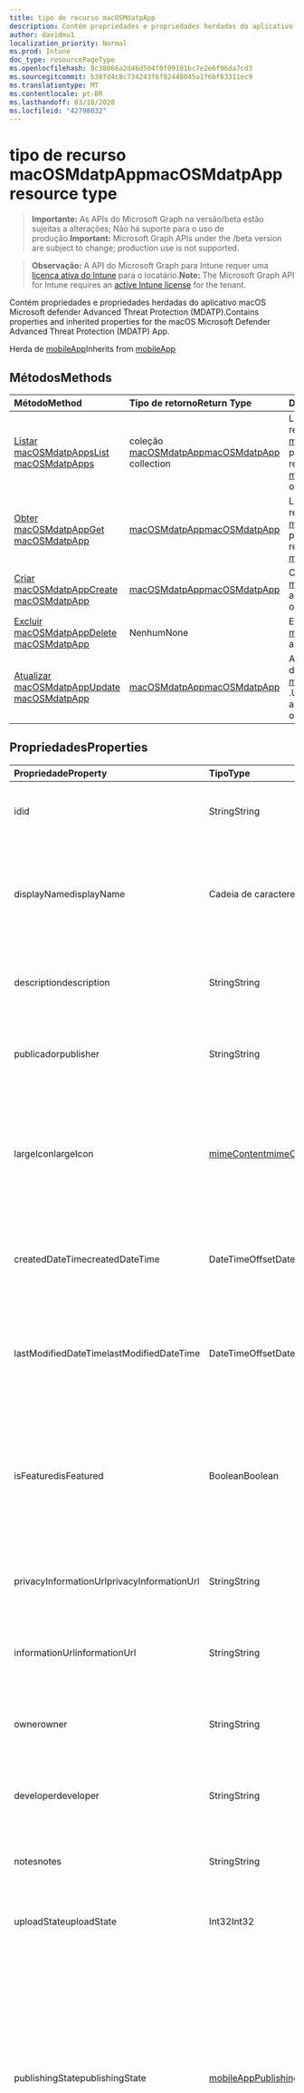 ```yaml
---
title: tipo de recurso macOSMdatpApp
description: Contém propriedades e propriedades herdadas do aplicativo macOS Microsoft defender Advanced Threat Protection (MDATP).
author: davidmu1
localization_priority: Normal
ms.prod: Intune
doc_type: resourcePageType
ms.openlocfilehash: 8c38066a2d46d504f0f09101bc7e2e6f96da7cd3
ms.sourcegitcommit: b38fd4c8c734243f6f82448045a1f6bf63311ec9
ms.translationtype: MT
ms.contentlocale: pt-BR
ms.lasthandoff: 03/18/2020
ms.locfileid: "42798032"
---
```

# <a name="macosmdatpapp-resource-type"></a><span data-ttu-id="eecdf-103">tipo de recurso macOSMdatpApp</span><span class="sxs-lookup"><span data-stu-id="eecdf-103">macOSMdatpApp resource type</span></span>

> <span data-ttu-id="eecdf-104">**Importante:** As APIs do Microsoft Graph na versão/beta estão sujeitas a alterações; Não há suporte para o uso de produção.</span><span class="sxs-lookup"><span data-stu-id="eecdf-104">**Important:** Microsoft Graph APIs under the /beta version are subject to change; production use is not supported.</span></span>

> <span data-ttu-id="eecdf-105">**Observação:** A API do Microsoft Graph para Intune requer uma [licença ativa do Intune](https://go.microsoft.com/fwlink/?linkid=839381) para o locatário.</span><span class="sxs-lookup"><span data-stu-id="eecdf-105">**Note:** The Microsoft Graph API for Intune requires an [active Intune license](https://go.microsoft.com/fwlink/?linkid=839381) for the tenant.</span></span>

<span data-ttu-id="eecdf-106">Contém propriedades e propriedades herdadas do aplicativo macOS Microsoft defender Advanced Threat Protection (MDATP).</span><span class="sxs-lookup"><span data-stu-id="eecdf-106">Contains properties and inherited properties for the macOS Microsoft Defender Advanced Threat Protection (MDATP) App.</span></span>


<span data-ttu-id="eecdf-107">Herda de [mobileApp](../resources/intune-shared-mobileapp.md)</span><span class="sxs-lookup"><span data-stu-id="eecdf-107">Inherits from [mobileApp](../resources/intune-shared-mobileapp.md)</span></span>

## <a name="methods"></a><span data-ttu-id="eecdf-108">Métodos</span><span class="sxs-lookup"><span data-stu-id="eecdf-108">Methods</span></span>
|<span data-ttu-id="eecdf-109">Método</span><span class="sxs-lookup"><span data-stu-id="eecdf-109">Method</span></span>|<span data-ttu-id="eecdf-110">Tipo de retorno</span><span class="sxs-lookup"><span data-stu-id="eecdf-110">Return Type</span></span>|<span data-ttu-id="eecdf-111">Descrição</span><span class="sxs-lookup"><span data-stu-id="eecdf-111">Description</span></span>|
|:---|:---|:---|
|[<span data-ttu-id="eecdf-112">Listar macOSMdatpApps</span><span class="sxs-lookup"><span data-stu-id="eecdf-112">List macOSMdatpApps</span></span>](../api/intune-apps-macosmdatpapp-list.md)|<span data-ttu-id="eecdf-113">coleção [macOSMdatpApp](../resources/intune-apps-macosmdatpapp.md)</span><span class="sxs-lookup"><span data-stu-id="eecdf-113">[macOSMdatpApp](../resources/intune-apps-macosmdatpapp.md) collection</span></span>|<span data-ttu-id="eecdf-114">Listar Propriedades e relações dos objetos [macOSMdatpApp](../resources/intune-apps-macosmdatpapp.md) .</span><span class="sxs-lookup"><span data-stu-id="eecdf-114">List properties and relationships of the [macOSMdatpApp](../resources/intune-apps-macosmdatpapp.md) objects.</span></span>|
|[<span data-ttu-id="eecdf-115">Obter macOSMdatpApp</span><span class="sxs-lookup"><span data-stu-id="eecdf-115">Get macOSMdatpApp</span></span>](../api/intune-apps-macosmdatpapp-get.md)|[<span data-ttu-id="eecdf-116">macOSMdatpApp</span><span class="sxs-lookup"><span data-stu-id="eecdf-116">macOSMdatpApp</span></span>](../resources/intune-apps-macosmdatpapp.md)|<span data-ttu-id="eecdf-117">Leia as propriedades e as relações do objeto [macOSMdatpApp](../resources/intune-apps-macosmdatpapp.md) .</span><span class="sxs-lookup"><span data-stu-id="eecdf-117">Read properties and relationships of the [macOSMdatpApp](../resources/intune-apps-macosmdatpapp.md) object.</span></span>|
|[<span data-ttu-id="eecdf-118">Criar macOSMdatpApp</span><span class="sxs-lookup"><span data-stu-id="eecdf-118">Create macOSMdatpApp</span></span>](../api/intune-apps-macosmdatpapp-create.md)|[<span data-ttu-id="eecdf-119">macOSMdatpApp</span><span class="sxs-lookup"><span data-stu-id="eecdf-119">macOSMdatpApp</span></span>](../resources/intune-apps-macosmdatpapp.md)|<span data-ttu-id="eecdf-120">Criar um novo objeto [macOSMdatpApp](../resources/intune-apps-macosmdatpapp.md) .</span><span class="sxs-lookup"><span data-stu-id="eecdf-120">Create a new [macOSMdatpApp](../resources/intune-apps-macosmdatpapp.md) object.</span></span>|
|[<span data-ttu-id="eecdf-121">Excluir macOSMdatpApp</span><span class="sxs-lookup"><span data-stu-id="eecdf-121">Delete macOSMdatpApp</span></span>](../api/intune-apps-macosmdatpapp-delete.md)|<span data-ttu-id="eecdf-122">Nenhum</span><span class="sxs-lookup"><span data-stu-id="eecdf-122">None</span></span>|<span data-ttu-id="eecdf-123">Exclui [macOSMdatpApp](../resources/intune-apps-macosmdatpapp.md).</span><span class="sxs-lookup"><span data-stu-id="eecdf-123">Deletes a [macOSMdatpApp](../resources/intune-apps-macosmdatpapp.md).</span></span>|
|[<span data-ttu-id="eecdf-124">Atualizar macOSMdatpApp</span><span class="sxs-lookup"><span data-stu-id="eecdf-124">Update macOSMdatpApp</span></span>](../api/intune-apps-macosmdatpapp-update.md)|[<span data-ttu-id="eecdf-125">macOSMdatpApp</span><span class="sxs-lookup"><span data-stu-id="eecdf-125">macOSMdatpApp</span></span>](../resources/intune-apps-macosmdatpapp.md)|<span data-ttu-id="eecdf-126">Atualiza as propriedades de um objeto [macOSMdatpApp](../resources/intune-apps-macosmdatpapp.md) .</span><span class="sxs-lookup"><span data-stu-id="eecdf-126">Update the properties of a [macOSMdatpApp](../resources/intune-apps-macosmdatpapp.md) object.</span></span>|

## <a name="properties"></a><span data-ttu-id="eecdf-127">Propriedades</span><span class="sxs-lookup"><span data-stu-id="eecdf-127">Properties</span></span>
|<span data-ttu-id="eecdf-128">Propriedade</span><span class="sxs-lookup"><span data-stu-id="eecdf-128">Property</span></span>|<span data-ttu-id="eecdf-129">Tipo</span><span class="sxs-lookup"><span data-stu-id="eecdf-129">Type</span></span>|<span data-ttu-id="eecdf-130">Descrição</span><span class="sxs-lookup"><span data-stu-id="eecdf-130">Description</span></span>|
|:---|:---|:---|
|<span data-ttu-id="eecdf-131">id</span><span class="sxs-lookup"><span data-stu-id="eecdf-131">id</span></span>|<span data-ttu-id="eecdf-132">String</span><span class="sxs-lookup"><span data-stu-id="eecdf-132">String</span></span>|<span data-ttu-id="eecdf-133">Chave da entidade.</span><span class="sxs-lookup"><span data-stu-id="eecdf-133">Key of the entity.</span></span> <span data-ttu-id="eecdf-134">Herdado de [mobileApp](../resources/intune-shared-mobileapp.md)</span><span class="sxs-lookup"><span data-stu-id="eecdf-134">Inherited from [mobileApp](../resources/intune-shared-mobileapp.md)</span></span>|
|<span data-ttu-id="eecdf-135">displayName</span><span class="sxs-lookup"><span data-stu-id="eecdf-135">displayName</span></span>|<span data-ttu-id="eecdf-136">Cadeia de caracteres</span><span class="sxs-lookup"><span data-stu-id="eecdf-136">String</span></span>|<span data-ttu-id="eecdf-137">O título do aplicativo importado ou definido pelo administrador.</span><span class="sxs-lookup"><span data-stu-id="eecdf-137">The admin provided or imported title of the app.</span></span> <span data-ttu-id="eecdf-138">Herdado de [mobileApp](../resources/intune-shared-mobileapp.md)</span><span class="sxs-lookup"><span data-stu-id="eecdf-138">Inherited from [mobileApp](../resources/intune-shared-mobileapp.md)</span></span>|
|<span data-ttu-id="eecdf-139">description</span><span class="sxs-lookup"><span data-stu-id="eecdf-139">description</span></span>|<span data-ttu-id="eecdf-140">String</span><span class="sxs-lookup"><span data-stu-id="eecdf-140">String</span></span>|<span data-ttu-id="eecdf-141">A descrição do aplicativo.</span><span class="sxs-lookup"><span data-stu-id="eecdf-141">The description of the app.</span></span> <span data-ttu-id="eecdf-142">Herdado de [mobileApp](../resources/intune-shared-mobileapp.md)</span><span class="sxs-lookup"><span data-stu-id="eecdf-142">Inherited from [mobileApp](../resources/intune-shared-mobileapp.md)</span></span>|
|<span data-ttu-id="eecdf-143">publicador</span><span class="sxs-lookup"><span data-stu-id="eecdf-143">publisher</span></span>|<span data-ttu-id="eecdf-144">String</span><span class="sxs-lookup"><span data-stu-id="eecdf-144">String</span></span>|<span data-ttu-id="eecdf-145">O publicador do aplicativo.</span><span class="sxs-lookup"><span data-stu-id="eecdf-145">The publisher of the app.</span></span> <span data-ttu-id="eecdf-146">Herdado de [mobileApp](../resources/intune-shared-mobileapp.md)</span><span class="sxs-lookup"><span data-stu-id="eecdf-146">Inherited from [mobileApp](../resources/intune-shared-mobileapp.md)</span></span>|
|<span data-ttu-id="eecdf-147">largeIcon</span><span class="sxs-lookup"><span data-stu-id="eecdf-147">largeIcon</span></span>|[<span data-ttu-id="eecdf-148">mimeContent</span><span class="sxs-lookup"><span data-stu-id="eecdf-148">mimeContent</span></span>](../resources/intune-shared-mimecontent.md)|<span data-ttu-id="eecdf-149">O ícone grande, a ser exibido nos detalhes do aplicativo e usado para o carregamento do ícone.</span><span class="sxs-lookup"><span data-stu-id="eecdf-149">The large icon, to be displayed in the app details and used for upload of the icon.</span></span> <span data-ttu-id="eecdf-150">Herdado de [mobileApp](../resources/intune-shared-mobileapp.md)</span><span class="sxs-lookup"><span data-stu-id="eecdf-150">Inherited from [mobileApp](../resources/intune-shared-mobileapp.md)</span></span>|
|<span data-ttu-id="eecdf-151">createdDateTime</span><span class="sxs-lookup"><span data-stu-id="eecdf-151">createdDateTime</span></span>|<span data-ttu-id="eecdf-152">DateTimeOffset</span><span class="sxs-lookup"><span data-stu-id="eecdf-152">DateTimeOffset</span></span>|<span data-ttu-id="eecdf-153">A data e a hora da criação do aplicativo.</span><span class="sxs-lookup"><span data-stu-id="eecdf-153">The date and time the app was created.</span></span> <span data-ttu-id="eecdf-154">Herdado de [mobileApp](../resources/intune-shared-mobileapp.md)</span><span class="sxs-lookup"><span data-stu-id="eecdf-154">Inherited from [mobileApp](../resources/intune-shared-mobileapp.md)</span></span>|
|<span data-ttu-id="eecdf-155">lastModifiedDateTime</span><span class="sxs-lookup"><span data-stu-id="eecdf-155">lastModifiedDateTime</span></span>|<span data-ttu-id="eecdf-156">DateTimeOffset</span><span class="sxs-lookup"><span data-stu-id="eecdf-156">DateTimeOffset</span></span>|<span data-ttu-id="eecdf-157">A data e a hora que o aplicativo foi modificado pela última vez.</span><span class="sxs-lookup"><span data-stu-id="eecdf-157">The date and time the app was last modified.</span></span> <span data-ttu-id="eecdf-158">Herdado de [mobileApp](../resources/intune-shared-mobileapp.md)</span><span class="sxs-lookup"><span data-stu-id="eecdf-158">Inherited from [mobileApp](../resources/intune-shared-mobileapp.md)</span></span>|
|<span data-ttu-id="eecdf-159">isFeatured</span><span class="sxs-lookup"><span data-stu-id="eecdf-159">isFeatured</span></span>|<span data-ttu-id="eecdf-160">Boolean</span><span class="sxs-lookup"><span data-stu-id="eecdf-160">Boolean</span></span>|<span data-ttu-id="eecdf-161">O valor que indica se o aplicativo está marcado como em destaque pelo administrador. Herdado de [mobileApp](../resources/intune-shared-mobileapp.md)</span><span class="sxs-lookup"><span data-stu-id="eecdf-161">The value indicating whether the app is marked as featured by the admin. Inherited from [mobileApp](../resources/intune-shared-mobileapp.md)</span></span>|
|<span data-ttu-id="eecdf-162">privacyInformationUrl</span><span class="sxs-lookup"><span data-stu-id="eecdf-162">privacyInformationUrl</span></span>|<span data-ttu-id="eecdf-163">String</span><span class="sxs-lookup"><span data-stu-id="eecdf-163">String</span></span>|<span data-ttu-id="eecdf-164">A URL da declaração de privacidade.</span><span class="sxs-lookup"><span data-stu-id="eecdf-164">The privacy statement Url.</span></span> <span data-ttu-id="eecdf-165">Herdado de [mobileApp](../resources/intune-shared-mobileapp.md)</span><span class="sxs-lookup"><span data-stu-id="eecdf-165">Inherited from [mobileApp](../resources/intune-shared-mobileapp.md)</span></span>|
|<span data-ttu-id="eecdf-166">informationUrl</span><span class="sxs-lookup"><span data-stu-id="eecdf-166">informationUrl</span></span>|<span data-ttu-id="eecdf-167">String</span><span class="sxs-lookup"><span data-stu-id="eecdf-167">String</span></span>|<span data-ttu-id="eecdf-168">A URL de informações adicionais.</span><span class="sxs-lookup"><span data-stu-id="eecdf-168">The more information Url.</span></span> <span data-ttu-id="eecdf-169">Herdado de [mobileApp](../resources/intune-shared-mobileapp.md)</span><span class="sxs-lookup"><span data-stu-id="eecdf-169">Inherited from [mobileApp](../resources/intune-shared-mobileapp.md)</span></span>|
|<span data-ttu-id="eecdf-170">owner</span><span class="sxs-lookup"><span data-stu-id="eecdf-170">owner</span></span>|<span data-ttu-id="eecdf-171">String</span><span class="sxs-lookup"><span data-stu-id="eecdf-171">String</span></span>|<span data-ttu-id="eecdf-172">O proprietário do conteúdo.</span><span class="sxs-lookup"><span data-stu-id="eecdf-172">The owner of the app.</span></span> <span data-ttu-id="eecdf-173">Herdado de [mobileApp](../resources/intune-shared-mobileapp.md)</span><span class="sxs-lookup"><span data-stu-id="eecdf-173">Inherited from [mobileApp](../resources/intune-shared-mobileapp.md)</span></span>|
|<span data-ttu-id="eecdf-174">developer</span><span class="sxs-lookup"><span data-stu-id="eecdf-174">developer</span></span>|<span data-ttu-id="eecdf-175">String</span><span class="sxs-lookup"><span data-stu-id="eecdf-175">String</span></span>|<span data-ttu-id="eecdf-176">O desenvolvedor do aplicativo.</span><span class="sxs-lookup"><span data-stu-id="eecdf-176">The developer of the app.</span></span> <span data-ttu-id="eecdf-177">Herdado de [mobileApp](../resources/intune-shared-mobileapp.md)</span><span class="sxs-lookup"><span data-stu-id="eecdf-177">Inherited from [mobileApp](../resources/intune-shared-mobileapp.md)</span></span>|
|<span data-ttu-id="eecdf-178">notes</span><span class="sxs-lookup"><span data-stu-id="eecdf-178">notes</span></span>|<span data-ttu-id="eecdf-179">String</span><span class="sxs-lookup"><span data-stu-id="eecdf-179">String</span></span>|<span data-ttu-id="eecdf-180">Anotações do aplicativo.</span><span class="sxs-lookup"><span data-stu-id="eecdf-180">Notes for the app.</span></span> <span data-ttu-id="eecdf-181">Herdada de [mobileApp](../resources/intune-shared-mobileapp.md)</span><span class="sxs-lookup"><span data-stu-id="eecdf-181">Inherited from [mobileApp](../resources/intune-shared-mobileapp.md)</span></span>|
|<span data-ttu-id="eecdf-182">uploadState</span><span class="sxs-lookup"><span data-stu-id="eecdf-182">uploadState</span></span>|<span data-ttu-id="eecdf-183">Int32</span><span class="sxs-lookup"><span data-stu-id="eecdf-183">Int32</span></span>|<span data-ttu-id="eecdf-184">O estado de upload.</span><span class="sxs-lookup"><span data-stu-id="eecdf-184">The upload state.</span></span> <span data-ttu-id="eecdf-185">Herdada de [mobileApp](../resources/intune-shared-mobileapp.md)</span><span class="sxs-lookup"><span data-stu-id="eecdf-185">Inherited from [mobileApp](../resources/intune-shared-mobileapp.md)</span></span>|
|<span data-ttu-id="eecdf-186">publishingState</span><span class="sxs-lookup"><span data-stu-id="eecdf-186">publishingState</span></span>|[<span data-ttu-id="eecdf-187">mobileAppPublishingState</span><span class="sxs-lookup"><span data-stu-id="eecdf-187">mobileAppPublishingState</span></span>](../resources/intune-apps-mobileapppublishingstate.md)|<span data-ttu-id="eecdf-188">O estado de publicação do aplicativo.</span><span class="sxs-lookup"><span data-stu-id="eecdf-188">The publishing state for the app.</span></span> <span data-ttu-id="eecdf-189">O aplicativo não pode ser assinado, a menos que ele seja publicado.</span><span class="sxs-lookup"><span data-stu-id="eecdf-189">The app cannot be assigned unless the app is published.</span></span> <span data-ttu-id="eecdf-190">Herdado de [mobileApp](../resources/intune-shared-mobileapp.md).</span><span class="sxs-lookup"><span data-stu-id="eecdf-190">Inherited from [mobileApp](../resources/intune-shared-mobileapp.md).</span></span> <span data-ttu-id="eecdf-191">Os valores possíveis são: `notPublished`, `processing`, `published`.</span><span class="sxs-lookup"><span data-stu-id="eecdf-191">Possible values are: `notPublished`, `processing`, `published`.</span></span>|
|<span data-ttu-id="eecdf-192">isAssigned</span><span class="sxs-lookup"><span data-stu-id="eecdf-192">isAssigned</span></span>|<span data-ttu-id="eecdf-193">Boolean</span><span class="sxs-lookup"><span data-stu-id="eecdf-193">Boolean</span></span>|<span data-ttu-id="eecdf-194">O valor que indica se o aplicativo é atribuído a pelo menos um grupo.</span><span class="sxs-lookup"><span data-stu-id="eecdf-194">The value indicating whether the app is assigned to at least one group.</span></span> <span data-ttu-id="eecdf-195">Herdado de [mobileApp](../resources/intune-shared-mobileapp.md)</span><span class="sxs-lookup"><span data-stu-id="eecdf-195">Inherited from [mobileApp](../resources/intune-shared-mobileapp.md)</span></span>|
|<span data-ttu-id="eecdf-196">roleScopeTagIds</span><span class="sxs-lookup"><span data-stu-id="eecdf-196">roleScopeTagIds</span></span>|<span data-ttu-id="eecdf-197">Coleção de cadeias de caracteres</span><span class="sxs-lookup"><span data-stu-id="eecdf-197">String collection</span></span>|<span data-ttu-id="eecdf-198">Lista de IDs de marca de escopo para este aplicativo móvel.</span><span class="sxs-lookup"><span data-stu-id="eecdf-198">List of scope tag ids for this mobile app.</span></span> <span data-ttu-id="eecdf-199">Herdado de [mobileApp](../resources/intune-shared-mobileapp.md)</span><span class="sxs-lookup"><span data-stu-id="eecdf-199">Inherited from [mobileApp](../resources/intune-shared-mobileapp.md)</span></span>|
|<span data-ttu-id="eecdf-200">dependentAppCount</span><span class="sxs-lookup"><span data-stu-id="eecdf-200">dependentAppCount</span></span>|<span data-ttu-id="eecdf-201">Int32</span><span class="sxs-lookup"><span data-stu-id="eecdf-201">Int32</span></span>|<span data-ttu-id="eecdf-202">O número total de dependências do aplicativo filho.</span><span class="sxs-lookup"><span data-stu-id="eecdf-202">The total number of dependencies the child app has.</span></span> <span data-ttu-id="eecdf-203">Herdado de [mobileApp](../resources/intune-shared-mobileapp.md)</span><span class="sxs-lookup"><span data-stu-id="eecdf-203">Inherited from [mobileApp](../resources/intune-shared-mobileapp.md)</span></span>|

## <a name="relationships"></a><span data-ttu-id="eecdf-204">Relações</span><span class="sxs-lookup"><span data-stu-id="eecdf-204">Relationships</span></span>
|<span data-ttu-id="eecdf-205">Relação</span><span class="sxs-lookup"><span data-stu-id="eecdf-205">Relationship</span></span>|<span data-ttu-id="eecdf-206">Tipo</span><span class="sxs-lookup"><span data-stu-id="eecdf-206">Type</span></span>|<span data-ttu-id="eecdf-207">Descrição</span><span class="sxs-lookup"><span data-stu-id="eecdf-207">Description</span></span>|
|:---|:---|:---|
|<span data-ttu-id="eecdf-208">categories</span><span class="sxs-lookup"><span data-stu-id="eecdf-208">categories</span></span>|<span data-ttu-id="eecdf-209">Coleção [mobileAppCategory](../resources/intune-apps-mobileappcategory.md)</span><span class="sxs-lookup"><span data-stu-id="eecdf-209">[mobileAppCategory](../resources/intune-apps-mobileappcategory.md) collection</span></span>|<span data-ttu-id="eecdf-210">A lista de categorias para este aplicativo.</span><span class="sxs-lookup"><span data-stu-id="eecdf-210">The list of categories for this app.</span></span> <span data-ttu-id="eecdf-211">Herdado de [mobileApp](../resources/intune-shared-mobileapp.md)</span><span class="sxs-lookup"><span data-stu-id="eecdf-211">Inherited from [mobileApp](../resources/intune-shared-mobileapp.md)</span></span>|
|<span data-ttu-id="eecdf-212">assignments</span><span class="sxs-lookup"><span data-stu-id="eecdf-212">assignments</span></span>|<span data-ttu-id="eecdf-213">Coleção [mobileAppAssignment](../resources/intune-apps-mobileappassignment.md)</span><span class="sxs-lookup"><span data-stu-id="eecdf-213">[mobileAppAssignment](../resources/intune-apps-mobileappassignment.md) collection</span></span>|<span data-ttu-id="eecdf-214">A lista de atribuições de grupo para esse aplicativo móvel.</span><span class="sxs-lookup"><span data-stu-id="eecdf-214">The list of group assignments for this mobile app.</span></span> <span data-ttu-id="eecdf-215">Herdado de [mobileApp](../resources/intune-shared-mobileapp.md)</span><span class="sxs-lookup"><span data-stu-id="eecdf-215">Inherited from [mobileApp](../resources/intune-shared-mobileapp.md)</span></span>|
|<span data-ttu-id="eecdf-216">installSummary</span><span class="sxs-lookup"><span data-stu-id="eecdf-216">installSummary</span></span>|[<span data-ttu-id="eecdf-217">mobileAppInstallSummary</span><span class="sxs-lookup"><span data-stu-id="eecdf-217">mobileAppInstallSummary</span></span>](../resources/intune-apps-mobileappinstallsummary.md)|<span data-ttu-id="eecdf-218">Resumo de instalação do aplicativo móvel.</span><span class="sxs-lookup"><span data-stu-id="eecdf-218">Mobile App Install Summary.</span></span> <span data-ttu-id="eecdf-219">Herdado de [mobileApp](../resources/intune-shared-mobileapp.md)</span><span class="sxs-lookup"><span data-stu-id="eecdf-219">Inherited from [mobileApp](../resources/intune-shared-mobileapp.md)</span></span>|
|<span data-ttu-id="eecdf-220">deviceStatuses</span><span class="sxs-lookup"><span data-stu-id="eecdf-220">deviceStatuses</span></span>|<span data-ttu-id="eecdf-221">coleção [mobileAppInstallStatus](../resources/intune-apps-mobileappinstallstatus.md)</span><span class="sxs-lookup"><span data-stu-id="eecdf-221">[mobileAppInstallStatus](../resources/intune-apps-mobileappinstallstatus.md) collection</span></span>|<span data-ttu-id="eecdf-222">A lista de Estados de instalação para este aplicativo móvel.</span><span class="sxs-lookup"><span data-stu-id="eecdf-222">The list of installation states for this mobile app.</span></span> <span data-ttu-id="eecdf-223">Herdado de [mobileApp](../resources/intune-shared-mobileapp.md)</span><span class="sxs-lookup"><span data-stu-id="eecdf-223">Inherited from [mobileApp](../resources/intune-shared-mobileapp.md)</span></span>|
|<span data-ttu-id="eecdf-224">userStatuses</span><span class="sxs-lookup"><span data-stu-id="eecdf-224">userStatuses</span></span>|<span data-ttu-id="eecdf-225">coleção [userAppInstallStatus](../resources/intune-apps-userappinstallstatus.md)</span><span class="sxs-lookup"><span data-stu-id="eecdf-225">[userAppInstallStatus](../resources/intune-apps-userappinstallstatus.md) collection</span></span>|<span data-ttu-id="eecdf-226">A lista de Estados de instalação para este aplicativo móvel.</span><span class="sxs-lookup"><span data-stu-id="eecdf-226">The list of installation states for this mobile app.</span></span> <span data-ttu-id="eecdf-227">Herdado de [mobileApp](../resources/intune-shared-mobileapp.md)</span><span class="sxs-lookup"><span data-stu-id="eecdf-227">Inherited from [mobileApp](../resources/intune-shared-mobileapp.md)</span></span>|
|<span data-ttu-id="eecdf-228">relações</span><span class="sxs-lookup"><span data-stu-id="eecdf-228">relationships</span></span>|<span data-ttu-id="eecdf-229">coleção [mobileAppRelationship](../resources/intune-apps-mobileapprelationship.md)</span><span class="sxs-lookup"><span data-stu-id="eecdf-229">[mobileAppRelationship](../resources/intune-apps-mobileapprelationship.md) collection</span></span>|<span data-ttu-id="eecdf-230">Lista de relações para este aplicativo móvel.</span><span class="sxs-lookup"><span data-stu-id="eecdf-230">List of relationships for this mobile app.</span></span> <span data-ttu-id="eecdf-231">Herdado de [mobileApp](../resources/intune-shared-mobileapp.md)</span><span class="sxs-lookup"><span data-stu-id="eecdf-231">Inherited from [mobileApp](../resources/intune-shared-mobileapp.md)</span></span>|

## <a name="json-representation"></a><span data-ttu-id="eecdf-232">Representação JSON</span><span class="sxs-lookup"><span data-stu-id="eecdf-232">JSON Representation</span></span>
<span data-ttu-id="eecdf-233">Veja a seguir uma representação JSON do recurso.</span><span class="sxs-lookup"><span data-stu-id="eecdf-233">Here is a JSON representation of the resource.</span></span>
<!-- {
  "blockType": "resource",
  "keyProperty": "id",
  "@odata.type": "microsoft.graph.macOSMdatpApp"
}
-->
``` json
{
  "@odata.type": "#microsoft.graph.macOSMdatpApp",
  "id": "String (identifier)",
  "displayName": "String",
  "description": "String",
  "publisher": "String",
  "largeIcon": {
    "@odata.type": "microsoft.graph.mimeContent",
    "type": "String",
    "value": "binary"
  },
  "createdDateTime": "String (timestamp)",
  "lastModifiedDateTime": "String (timestamp)",
  "isFeatured": true,
  "privacyInformationUrl": "String",
  "informationUrl": "String",
  "owner": "String",
  "developer": "String",
  "notes": "String",
  "uploadState": 1024,
  "publishingState": "String",
  "isAssigned": true,
  "roleScopeTagIds": [
    "String"
  ],
  "dependentAppCount": 1024
}
```



